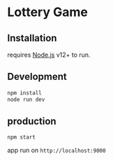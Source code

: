 # Lottery Game

## Installation

requires [Node.js](https://nodejs.org/) v12+ to run.

## Development
```sh
npm install
node run dev
```

## production
```
npm start
```

app run on `http://localhost:9000`
